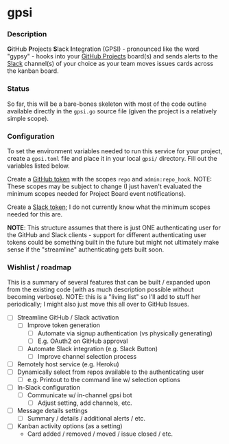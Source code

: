 # gpsi

### Description

<b>G</b>itHub <b>P</b>rojects <b>S</b>lack <b>I</b>ntegration (GPSI) -
pronounced like the word "gypsy" - hooks into your
[GitHub Projects](https://help.github.com/articles/about-project-boards/)
board(s) and sends alerts to the [Slack](https://slack.com/) channel(s) of your
choice as your team moves issues cards across the kanban board.

### Status

So far, this will be a bare-bones skeleton with most of the code outline
available directly in the `gpsi.go` source file (given the project is a
relatively simple scope).

### Configuration

To set the environment variables needed to run this service for your project,
create a `gpsi.toml` file and place it in your local `gpsi/` directory. Fill
out the variables listed below.

Create a [GitHub token](https://help.github.com/articles/creating-a-personal-access-token-for-the-command-line/)
with the scopes `repo` and `admin:repo_hook`. NOTE: These scopes may be subject
to change (I just haven't evaluated the minimum scopes needed for Project
Board event notifications).

Create a [Slack token](https://get.slack.help/hc/en-us/articles/215770388-Create-and-regenerate-API-tokens);
I do not currently know what the minimum scopes needed for this are.

**NOTE**: This structure assumes that there is just ONE authenticating user for
the GitHub and Slack clients - support for different authenticating user tokens
could be something built in the future but might not ultimately make sense
if the "streamline" authenticating gets built soon.

### Wishlist / roadmap

This is a summary of several features that can be built / expanded upon from
the existing code (with as much description possible without becoming verbose).
NOTE: this is a "living list" so I'll add to stuff her periodically; I might
also just move this all over to GitHub Issues.

- [ ] Streamline GitHub / Slack activation
  - [ ] Improve token generation
    - [ ] Automate via signup authentication (vs physically generating)
    - [ ] E.g. OAuth2 on GitHub approval
  - [ ] Automate Slack integration (e.g. Slack Button)
    - [ ] Improve channel selection process
- [ ] Remotely host service (e.g. Heroku)
- [ ] Dynamically select from repos available to the authenticating user
  - [ ] e.g. Printout to the command line w/ selection options
- [ ] In-Slack configuration
  - [ ] Communicate w/ in-channel gpsi bot
    - [ ] Adjust setting, add channels, etc.
- [ ] Message details settings
  - [ ] Summary / details / additional alerts / etc.
- [ ] Kanban activity options (as a setting)
  - Card added / removed / moved / issue closed / etc.
